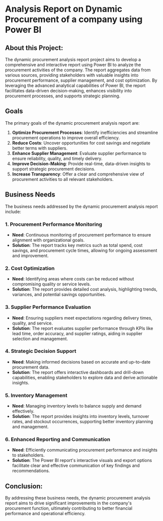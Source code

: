 # Analysis Report on Dynamic Procurement of a company using Power BI 

## About this Project: 
The dynamic procurement analysis report project aims to develop a comprehensive and interactive report using Power BI to analyze the procurement activities of the company. The report aggregates data from various sources, providing stakeholders with valuable insights into procurement performance, supplier management, and cost optimization. By leveraging the advanced analytical capabilities of Power BI, the report facilitates data-driven decision-making, enhances visibility into procurement processes, and supports strategic planning.

## Goals
The primary goals of the dynamic procurement analysis report are:
1. **Optimize Procurement Processes**: Identify inefficiencies and streamline procurement operations to improve overall efficiency.
2. **Reduce Costs**: Uncover opportunities for cost savings and negotiate better terms with suppliers.
3. **Enhance Supplier Management**: Evaluate supplier performance to ensure reliability, quality, and timely delivery.
4. **Improve Decision-Making**: Provide real-time, data-driven insights to support strategic procurement decisions.
5. **Increase Transparency**: Offer a clear and comprehensive view of procurement activities to all relevant stakeholders.

## Business Needs
The business needs addressed by the dynamic procurement analysis report include:

### 1. Procurement Performance Monitoring
- **Need**: Continuous monitoring of procurement performance to ensure alignment with organizational goals.
- **Solution**: The report tracks key metrics such as total spend, cost savings, and procurement cycle times, allowing for ongoing assessment and improvement.

### 2. Cost Optimization
- **Need**: Identifying areas where costs can be reduced without compromising quality or service levels.
- **Solution**: The report provides detailed cost analysis, highlighting trends, variances, and potential savings opportunities.

### 3. Supplier Performance Evaluation
- **Need**: Ensuring suppliers meet expectations regarding delivery times, quality, and service.
- **Solution**: The report evaluates supplier performance through KPIs like lead time, order accuracy, and supplier ratings, aiding in supplier selection and management.

### 4. Strategic Decision Support
- **Need**: Making informed decisions based on accurate and up-to-date procurement data.
- **Solution**: The report offers interactive dashboards and drill-down capabilities, enabling stakeholders to explore data and derive actionable insights.

### 5. Inventory Management
- **Need**: Managing inventory levels to balance supply and demand effectively.
- **Solution**: The report provides insights into inventory levels, turnover rates, and stockout occurrences, supporting better inventory planning and management.

### 6. Enhanced Reporting and Communication
- **Need**: Efficiently communicating procurement performance and insights to stakeholders.
- **Solution**: The Power BI report's interactive visuals and export options facilitate clear and effective communication of key findings and recommendations.



## Conclusion:

By addressing these business needs, the dynamic procurement analysis report aims to drive significant improvements in the company's procurement function, ultimately contributing to better financial performance and operational efficiency.
